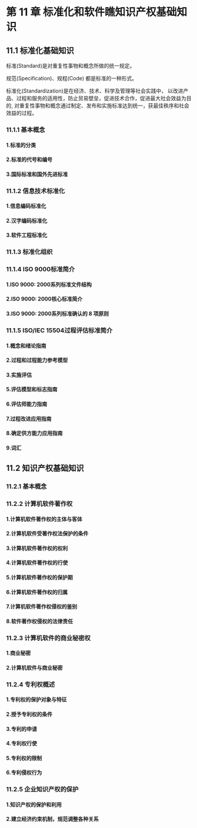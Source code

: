 # 第 11 章  标准化和软件瞧知识产权基础知识

## 11.1 标准化基础知识

标准(Standard)是对重复性事物和概念所做的统一规定。

规范(Specification)、规程(Code) 都是标准的一种形式。

标准化(Standardization)是在经济、技术、科学及管理等社会实践中， 以改进产品、过程和服务的适用性，防止贸易壁垒，促进技术合作，促进最大社会效益为目的, 对重复性事物和概念通过制定、发布和实施标准达到统一，获最佳秩序和社会效益的过程。

### 11.1.1 基本概念

#### 1.标准的分类

#### 2.标准的代号和编号

#### 3.国际标准和国外先进标准

### 11.1.2 信息技术标准化

#### 1.信息编码标准化

#### 2.汉字编码标准化

#### 3.软件工程标准化

### 11.1.3 标准化组织

### 11.1.4 **ISO** 9000标准简介

#### 1.**ISO** 9000: 2000系列标准文件结构

#### 2.**ISO** 9000: 2000核心标准简介

#### 3.**ISO** 9000: 2000系列标准确认的 8 项原则

### 11.1.5 ISO/IEC 15504过程评估标准简介

#### 1.概念和绪论指南

#### 2.过程和过程能力参考模型

#### 3.实施评估

#### 5.评估模型和标志指南

#### 6.评估师能力指南

#### 7.过程改进应用指南

#### 8.确定供方能力应用指南

#### 9.词汇

## 11.2 知识产权基础知识

### 11.2.1 基本概念

### 11.2.2 计算机软件著作权

#### 1.计算机软件著作权的主体与客体

#### 2.计算机软件受著作权法保护的条件

#### 3.计算机软件著作权的权利

#### 4.计算机软件著作权的行使

#### 5.计算机软件著作权的保护期

#### 6.计算机软件著作权的归属

#### 7.计算机软件著作权侵权的鉴别

#### 8.软件著作权侵权的法律责任

### 11.2.3 计算机软件的商业秘密权

#### 1.商业秘密

#### 2.计算机软件与商业秘密

### 11.2.4 专利权概述

#### 1.专利权的保护对象与特征

#### 2.授予专利权的条件

#### 3.专利的申请

#### 4.专利权行使

#### 5.专利权的限制

#### 6.专利侵权行为

### 11.2.5 企业知识产权的保护

#### 1.知识产权的保护和利用

#### 2.建立经济约束机制，规范调整各种关系


